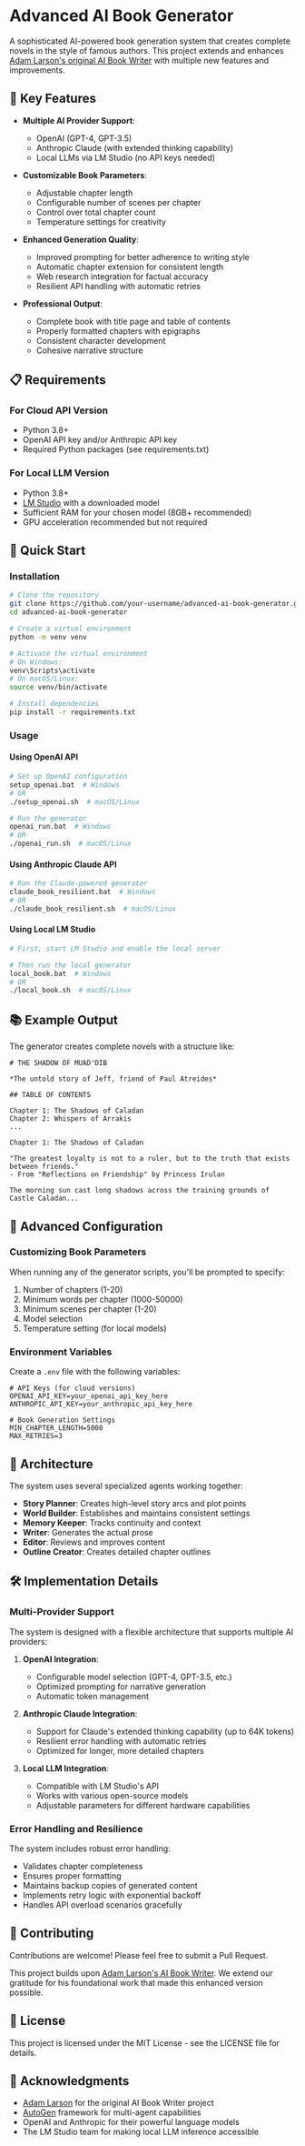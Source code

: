 # Advanced AI Book Generator

A sophisticated AI-powered book generation system that creates complete novels in the style of famous authors. This project extends and enhances [Adam Larson's original AI Book Writer](https://github.com/adamwlarson/ai-book-writer) with multiple new features and improvements.

## 🌟 Key Features

- **Multiple AI Provider Support**:
  - OpenAI (GPT-4, GPT-3.5)
  - Anthropic Claude (with extended thinking capability)
  - Local LLMs via LM Studio (no API keys needed)

- **Customizable Book Parameters**:
  - Adjustable chapter length
  - Configurable number of scenes per chapter
  - Control over total chapter count
  - Temperature settings for creativity

- **Enhanced Generation Quality**:
  - Improved prompting for better adherence to writing style
  - Automatic chapter extension for consistent length
  - Web research integration for factual accuracy
  - Resilient API handling with automatic retries

- **Professional Output**:
  - Complete book with title page and table of contents
  - Properly formatted chapters with epigraphs
  - Consistent character development
  - Cohesive narrative structure

## 📋 Requirements

### For Cloud API Version
- Python 3.8+
- OpenAI API key and/or Anthropic API key
- Required Python packages (see requirements.txt)

### For Local LLM Version
- Python 3.8+
- [LM Studio](https://lmstudio.ai/) with a downloaded model
- Sufficient RAM for your chosen model (8GB+ recommended)
- GPU acceleration recommended but not required

## 🚀 Quick Start

### Installation

```bash
# Clone the repository
git clone https://github.com/your-username/advanced-ai-book-generator.git
cd advanced-ai-book-generator

# Create a virtual environment
python -m venv venv

# Activate the virtual environment
# On Windows:
venv\Scripts\activate
# On macOS/Linux:
source venv/bin/activate

# Install dependencies
pip install -r requirements.txt
```

### Usage

#### Using OpenAI API

```bash
# Set up OpenAI configuration
setup_openai.bat  # Windows
# OR
./setup_openai.sh  # macOS/Linux

# Run the generator
openai_run.bat  # Windows
# OR
./openai_run.sh  # macOS/Linux
```

#### Using Anthropic Claude API

```bash
# Run the Claude-powered generator
claude_book_resilient.bat  # Windows
# OR
./claude_book_resilient.sh  # macOS/Linux
```

#### Using Local LM Studio

```bash
# First, start LM Studio and enable the local server

# Then run the local generator
local_book.bat  # Windows
# OR
./local_book.sh  # macOS/Linux
```

## 📚 Example Output

The generator creates complete novels with a structure like:

```
# THE SHADOW OF MUAD'DIB

*The untold story of Jeff, friend of Paul Atreides*

## TABLE OF CONTENTS

Chapter 1: The Shadows of Caladan
Chapter 2: Whispers of Arrakis
...

Chapter 1: The Shadows of Caladan

"The greatest loyalty is not to a ruler, but to the truth that exists between friends."
- From "Reflections on Friendship" by Princess Irulan

The morning sun cast long shadows across the training grounds of Castle Caladan...
```

## 🔧 Advanced Configuration

### Customizing Book Parameters

When running any of the generator scripts, you'll be prompted to specify:

1. Number of chapters (1-20)
2. Minimum words per chapter (1000-50000)
3. Minimum scenes per chapter (1-20)
4. Model selection
5. Temperature setting (for local models)

### Environment Variables

Create a `.env` file with the following variables:

```
# API Keys (for cloud versions)
OPENAI_API_KEY=your_openai_api_key_here
ANTHROPIC_API_KEY=your_anthropic_api_key_here

# Book Generation Settings
MIN_CHAPTER_LENGTH=5000
MAX_RETRIES=3
```

## 🧠 Architecture

The system uses several specialized agents working together:

- **Story Planner**: Creates high-level story arcs and plot points
- **World Builder**: Establishes and maintains consistent settings
- **Memory Keeper**: Tracks continuity and context
- **Writer**: Generates the actual prose
- **Editor**: Reviews and improves content
- **Outline Creator**: Creates detailed chapter outlines

## 🛠️ Implementation Details

### Multi-Provider Support

The system is designed with a flexible architecture that supports multiple AI providers:

1. **OpenAI Integration**:
   - Configurable model selection (GPT-4, GPT-3.5, etc.)
   - Optimized prompting for narrative generation
   - Automatic token management

2. **Anthropic Claude Integration**:
   - Support for Claude's extended thinking capability (up to 64K tokens)
   - Resilient error handling with automatic retries
   - Optimized for longer, more detailed chapters

3. **Local LLM Integration**:
   - Compatible with LM Studio's API
   - Works with various open-source models
   - Adjustable parameters for different hardware capabilities

### Error Handling and Resilience

The system includes robust error handling:
- Validates chapter completeness
- Ensures proper formatting
- Maintains backup copies of generated content
- Implements retry logic with exponential backoff
- Handles API overload scenarios gracefully

## 🤝 Contributing

Contributions are welcome! Please feel free to submit a Pull Request.

This project builds upon [Adam Larson's AI Book Writer](https://github.com/adamwlarson/ai-book-writer). We extend our gratitude for his foundational work that made this enhanced version possible.

## 📄 License

This project is licensed under the MIT License - see the LICENSE file for details.

## 🙏 Acknowledgments

- [Adam Larson](https://github.com/adamwlarson) for the original AI Book Writer project
- [AutoGen](https://github.com/microsoft/autogen) framework for multi-agent capabilities
- OpenAI and Anthropic for their powerful language models
- The LM Studio team for making local LLM inference accessible

